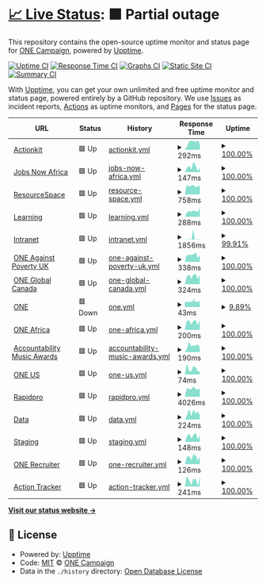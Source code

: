 # [📈 Live Status](https://status.one.org): <!--live status--> **🟧 Partial outage**

This repository contains the open-source uptime monitor and status page for [ONE Campaign](https://www.one.org), powered by [Upptime](https://github.com/upptime/upptime).

[![Uptime CI](https://github.com/ONEcampaign/project_upptime/workflows/Uptime%20CI/badge.svg)](https://github.com/ONEcampaign/project_upptime/actions?query=workflow%3A%22Uptime+CI%22)
[![Response Time CI](https://github.com/ONEcampaign/project_upptime/workflows/Response%20Time%20CI/badge.svg)](https://github.com/ONEcampaign/project_upptime/actions?query=workflow%3A%22Response+Time+CI%22)
[![Graphs CI](https://github.com/ONEcampaign/project_upptime/workflows/Graphs%20CI/badge.svg)](https://github.com/ONEcampaign/project_upptime/actions?query=workflow%3A%22Graphs+CI%22)
[![Static Site CI](https://github.com/ONEcampaign/project_upptime/workflows/Static%20Site%20CI/badge.svg)](https://github.com/ONEcampaign/project_upptime/actions?query=workflow%3A%22Static+Site+CI%22)
[![Summary CI](https://github.com/ONEcampaign/project_upptime/workflows/Summary%20CI/badge.svg)](https://github.com/ONEcampaign/project_upptime/actions?query=workflow%3A%22Summary+CI%22)

With [Upptime](https://upptime.js.org), you can get your own unlimited and free uptime monitor and status page, powered entirely by a GitHub repository. We use [Issues](https://github.com/ONEcampaign/project_upptime/issues) as incident reports, [Actions](https://github.com/ONEcampaign/project_upptime/actions) as uptime monitors, and [Pages](https://status.one.org) for the status page.

<!--start: status pages-->
<!-- This summary is generated by Upptime (https://github.com/upptime/upptime) -->
<!-- Do not edit this manually, your changes will be overwritten -->
<!-- prettier-ignore -->
| URL | Status | History | Response Time | Uptime |
| --- | ------ | ------- | ------------- | ------ |
| <img alt="" src="https://icons.duckduckgo.com/ip3/act.one.org.ico" height="13"> [Actionkit](https://act.one.org) | 🟩 Up | [actionkit.yml](https://github.com/ONEcampaign/project_status/commits/HEAD/history/actionkit.yml) | <details><summary><img alt="Response time graph" src="./graphs/actionkit/response-time-week.png" height="20"> 292ms</summary><br><a href="https://status.one.org/history/actionkit"><img alt="Response time 406" src="https://img.shields.io/endpoint?url=https%3A%2F%2Fraw.githubusercontent.com%2FONEcampaign%2Fproject_status%2FHEAD%2Fapi%2Factionkit%2Fresponse-time.json"></a><br><a href="https://status.one.org/history/actionkit"><img alt="24-hour response time 232" src="https://img.shields.io/endpoint?url=https%3A%2F%2Fraw.githubusercontent.com%2FONEcampaign%2Fproject_status%2FHEAD%2Fapi%2Factionkit%2Fresponse-time-day.json"></a><br><a href="https://status.one.org/history/actionkit"><img alt="7-day response time 292" src="https://img.shields.io/endpoint?url=https%3A%2F%2Fraw.githubusercontent.com%2FONEcampaign%2Fproject_status%2FHEAD%2Fapi%2Factionkit%2Fresponse-time-week.json"></a><br><a href="https://status.one.org/history/actionkit"><img alt="30-day response time 403" src="https://img.shields.io/endpoint?url=https%3A%2F%2Fraw.githubusercontent.com%2FONEcampaign%2Fproject_status%2FHEAD%2Fapi%2Factionkit%2Fresponse-time-month.json"></a><br><a href="https://status.one.org/history/actionkit"><img alt="1-year response time 406" src="https://img.shields.io/endpoint?url=https%3A%2F%2Fraw.githubusercontent.com%2FONEcampaign%2Fproject_status%2FHEAD%2Fapi%2Factionkit%2Fresponse-time-year.json"></a></details> | <details><summary><a href="https://status.one.org/history/actionkit">100.00%</a></summary><a href="https://status.one.org/history/actionkit"><img alt="All-time uptime 100.00%" src="https://img.shields.io/endpoint?url=https%3A%2F%2Fraw.githubusercontent.com%2FONEcampaign%2Fproject_status%2FHEAD%2Fapi%2Factionkit%2Fuptime.json"></a><br><a href="https://status.one.org/history/actionkit"><img alt="24-hour uptime 100.00%" src="https://img.shields.io/endpoint?url=https%3A%2F%2Fraw.githubusercontent.com%2FONEcampaign%2Fproject_status%2FHEAD%2Fapi%2Factionkit%2Fuptime-day.json"></a><br><a href="https://status.one.org/history/actionkit"><img alt="7-day uptime 100.00%" src="https://img.shields.io/endpoint?url=https%3A%2F%2Fraw.githubusercontent.com%2FONEcampaign%2Fproject_status%2FHEAD%2Fapi%2Factionkit%2Fuptime-week.json"></a><br><a href="https://status.one.org/history/actionkit"><img alt="30-day uptime 100.00%" src="https://img.shields.io/endpoint?url=https%3A%2F%2Fraw.githubusercontent.com%2FONEcampaign%2Fproject_status%2FHEAD%2Fapi%2Factionkit%2Fuptime-month.json"></a><br><a href="https://status.one.org/history/actionkit"><img alt="1-year uptime 100.00%" src="https://img.shields.io/endpoint?url=https%3A%2F%2Fraw.githubusercontent.com%2FONEcampaign%2Fproject_status%2FHEAD%2Fapi%2Factionkit%2Fuptime-year.json"></a></details>
| <img alt="" src="https://icons.duckduckgo.com/ip3/www.jobsnowafrica.org.ico" height="13"> [Jobs Now Africa](https://www.jobsnowafrica.org/) | 🟩 Up | [jobs-now-africa.yml](https://github.com/ONEcampaign/project_status/commits/HEAD/history/jobs-now-africa.yml) | <details><summary><img alt="Response time graph" src="./graphs/jobs-now-africa/response-time-week.png" height="20"> 147ms</summary><br><a href="https://status.one.org/history/jobs-now-africa"><img alt="Response time 225" src="https://img.shields.io/endpoint?url=https%3A%2F%2Fraw.githubusercontent.com%2FONEcampaign%2Fproject_status%2FHEAD%2Fapi%2Fjobs-now-africa%2Fresponse-time.json"></a><br><a href="https://status.one.org/history/jobs-now-africa"><img alt="24-hour response time 124" src="https://img.shields.io/endpoint?url=https%3A%2F%2Fraw.githubusercontent.com%2FONEcampaign%2Fproject_status%2FHEAD%2Fapi%2Fjobs-now-africa%2Fresponse-time-day.json"></a><br><a href="https://status.one.org/history/jobs-now-africa"><img alt="7-day response time 147" src="https://img.shields.io/endpoint?url=https%3A%2F%2Fraw.githubusercontent.com%2FONEcampaign%2Fproject_status%2FHEAD%2Fapi%2Fjobs-now-africa%2Fresponse-time-week.json"></a><br><a href="https://status.one.org/history/jobs-now-africa"><img alt="30-day response time 214" src="https://img.shields.io/endpoint?url=https%3A%2F%2Fraw.githubusercontent.com%2FONEcampaign%2Fproject_status%2FHEAD%2Fapi%2Fjobs-now-africa%2Fresponse-time-month.json"></a><br><a href="https://status.one.org/history/jobs-now-africa"><img alt="1-year response time 225" src="https://img.shields.io/endpoint?url=https%3A%2F%2Fraw.githubusercontent.com%2FONEcampaign%2Fproject_status%2FHEAD%2Fapi%2Fjobs-now-africa%2Fresponse-time-year.json"></a></details> | <details><summary><a href="https://status.one.org/history/jobs-now-africa">100.00%</a></summary><a href="https://status.one.org/history/jobs-now-africa"><img alt="All-time uptime 100.00%" src="https://img.shields.io/endpoint?url=https%3A%2F%2Fraw.githubusercontent.com%2FONEcampaign%2Fproject_status%2FHEAD%2Fapi%2Fjobs-now-africa%2Fuptime.json"></a><br><a href="https://status.one.org/history/jobs-now-africa"><img alt="24-hour uptime 100.00%" src="https://img.shields.io/endpoint?url=https%3A%2F%2Fraw.githubusercontent.com%2FONEcampaign%2Fproject_status%2FHEAD%2Fapi%2Fjobs-now-africa%2Fuptime-day.json"></a><br><a href="https://status.one.org/history/jobs-now-africa"><img alt="7-day uptime 100.00%" src="https://img.shields.io/endpoint?url=https%3A%2F%2Fraw.githubusercontent.com%2FONEcampaign%2Fproject_status%2FHEAD%2Fapi%2Fjobs-now-africa%2Fuptime-week.json"></a><br><a href="https://status.one.org/history/jobs-now-africa"><img alt="30-day uptime 100.00%" src="https://img.shields.io/endpoint?url=https%3A%2F%2Fraw.githubusercontent.com%2FONEcampaign%2Fproject_status%2FHEAD%2Fapi%2Fjobs-now-africa%2Fuptime-month.json"></a><br><a href="https://status.one.org/history/jobs-now-africa"><img alt="1-year uptime 100.00%" src="https://img.shields.io/endpoint?url=https%3A%2F%2Fraw.githubusercontent.com%2FONEcampaign%2Fproject_status%2FHEAD%2Fapi%2Fjobs-now-africa%2Fuptime-year.json"></a></details>
| <img alt="" src="https://icons.duckduckgo.com/ip3/photos.one.org.ico" height="13"> [ResourceSpace](https://photos.one.org) | 🟩 Up | [resource-space.yml](https://github.com/ONEcampaign/project_status/commits/HEAD/history/resource-space.yml) | <details><summary><img alt="Response time graph" src="./graphs/resource-space/response-time-week.png" height="20"> 758ms</summary><br><a href="https://status.one.org/history/resource-space"><img alt="Response time 834" src="https://img.shields.io/endpoint?url=https%3A%2F%2Fraw.githubusercontent.com%2FONEcampaign%2Fproject_status%2FHEAD%2Fapi%2Fresource-space%2Fresponse-time.json"></a><br><a href="https://status.one.org/history/resource-space"><img alt="24-hour response time 796" src="https://img.shields.io/endpoint?url=https%3A%2F%2Fraw.githubusercontent.com%2FONEcampaign%2Fproject_status%2FHEAD%2Fapi%2Fresource-space%2Fresponse-time-day.json"></a><br><a href="https://status.one.org/history/resource-space"><img alt="7-day response time 758" src="https://img.shields.io/endpoint?url=https%3A%2F%2Fraw.githubusercontent.com%2FONEcampaign%2Fproject_status%2FHEAD%2Fapi%2Fresource-space%2Fresponse-time-week.json"></a><br><a href="https://status.one.org/history/resource-space"><img alt="30-day response time 801" src="https://img.shields.io/endpoint?url=https%3A%2F%2Fraw.githubusercontent.com%2FONEcampaign%2Fproject_status%2FHEAD%2Fapi%2Fresource-space%2Fresponse-time-month.json"></a><br><a href="https://status.one.org/history/resource-space"><img alt="1-year response time 834" src="https://img.shields.io/endpoint?url=https%3A%2F%2Fraw.githubusercontent.com%2FONEcampaign%2Fproject_status%2FHEAD%2Fapi%2Fresource-space%2Fresponse-time-year.json"></a></details> | <details><summary><a href="https://status.one.org/history/resource-space">100.00%</a></summary><a href="https://status.one.org/history/resource-space"><img alt="All-time uptime 99.93%" src="https://img.shields.io/endpoint?url=https%3A%2F%2Fraw.githubusercontent.com%2FONEcampaign%2Fproject_status%2FHEAD%2Fapi%2Fresource-space%2Fuptime.json"></a><br><a href="https://status.one.org/history/resource-space"><img alt="24-hour uptime 100.00%" src="https://img.shields.io/endpoint?url=https%3A%2F%2Fraw.githubusercontent.com%2FONEcampaign%2Fproject_status%2FHEAD%2Fapi%2Fresource-space%2Fuptime-day.json"></a><br><a href="https://status.one.org/history/resource-space"><img alt="7-day uptime 100.00%" src="https://img.shields.io/endpoint?url=https%3A%2F%2Fraw.githubusercontent.com%2FONEcampaign%2Fproject_status%2FHEAD%2Fapi%2Fresource-space%2Fuptime-week.json"></a><br><a href="https://status.one.org/history/resource-space"><img alt="30-day uptime 99.72%" src="https://img.shields.io/endpoint?url=https%3A%2F%2Fraw.githubusercontent.com%2FONEcampaign%2Fproject_status%2FHEAD%2Fapi%2Fresource-space%2Fuptime-month.json"></a><br><a href="https://status.one.org/history/resource-space"><img alt="1-year uptime 99.93%" src="https://img.shields.io/endpoint?url=https%3A%2F%2Fraw.githubusercontent.com%2FONEcampaign%2Fproject_status%2FHEAD%2Fapi%2Fresource-space%2Fuptime-year.json"></a></details>
| <img alt="" src="https://icons.duckduckgo.com/ip3/learning.one.org.ico" height="13"> [Learning](https://learning.one.org) | 🟩 Up | [learning.yml](https://github.com/ONEcampaign/project_status/commits/HEAD/history/learning.yml) | <details><summary><img alt="Response time graph" src="./graphs/learning/response-time-week.png" height="20"> 288ms</summary><br><a href="https://status.one.org/history/learning"><img alt="Response time 881" src="https://img.shields.io/endpoint?url=https%3A%2F%2Fraw.githubusercontent.com%2FONEcampaign%2Fproject_status%2FHEAD%2Fapi%2Flearning%2Fresponse-time.json"></a><br><a href="https://status.one.org/history/learning"><img alt="24-hour response time 465" src="https://img.shields.io/endpoint?url=https%3A%2F%2Fraw.githubusercontent.com%2FONEcampaign%2Fproject_status%2FHEAD%2Fapi%2Flearning%2Fresponse-time-day.json"></a><br><a href="https://status.one.org/history/learning"><img alt="7-day response time 288" src="https://img.shields.io/endpoint?url=https%3A%2F%2Fraw.githubusercontent.com%2FONEcampaign%2Fproject_status%2FHEAD%2Fapi%2Flearning%2Fresponse-time-week.json"></a><br><a href="https://status.one.org/history/learning"><img alt="30-day response time 390" src="https://img.shields.io/endpoint?url=https%3A%2F%2Fraw.githubusercontent.com%2FONEcampaign%2Fproject_status%2FHEAD%2Fapi%2Flearning%2Fresponse-time-month.json"></a><br><a href="https://status.one.org/history/learning"><img alt="1-year response time 881" src="https://img.shields.io/endpoint?url=https%3A%2F%2Fraw.githubusercontent.com%2FONEcampaign%2Fproject_status%2FHEAD%2Fapi%2Flearning%2Fresponse-time-year.json"></a></details> | <details><summary><a href="https://status.one.org/history/learning">100.00%</a></summary><a href="https://status.one.org/history/learning"><img alt="All-time uptime 99.95%" src="https://img.shields.io/endpoint?url=https%3A%2F%2Fraw.githubusercontent.com%2FONEcampaign%2Fproject_status%2FHEAD%2Fapi%2Flearning%2Fuptime.json"></a><br><a href="https://status.one.org/history/learning"><img alt="24-hour uptime 100.00%" src="https://img.shields.io/endpoint?url=https%3A%2F%2Fraw.githubusercontent.com%2FONEcampaign%2Fproject_status%2FHEAD%2Fapi%2Flearning%2Fuptime-day.json"></a><br><a href="https://status.one.org/history/learning"><img alt="7-day uptime 100.00%" src="https://img.shields.io/endpoint?url=https%3A%2F%2Fraw.githubusercontent.com%2FONEcampaign%2Fproject_status%2FHEAD%2Fapi%2Flearning%2Fuptime-week.json"></a><br><a href="https://status.one.org/history/learning"><img alt="30-day uptime 99.89%" src="https://img.shields.io/endpoint?url=https%3A%2F%2Fraw.githubusercontent.com%2FONEcampaign%2Fproject_status%2FHEAD%2Fapi%2Flearning%2Fuptime-month.json"></a><br><a href="https://status.one.org/history/learning"><img alt="1-year uptime 99.95%" src="https://img.shields.io/endpoint?url=https%3A%2F%2Fraw.githubusercontent.com%2FONEcampaign%2Fproject_status%2FHEAD%2Fapi%2Flearning%2Fuptime-year.json"></a></details>
| <img alt="" src="https://icons.duckduckgo.com/ip3/intranet.one.org.ico" height="13"> [Intranet](https://intranet.one.org) | 🟩 Up | [intranet.yml](https://github.com/ONEcampaign/project_status/commits/HEAD/history/intranet.yml) | <details><summary><img alt="Response time graph" src="./graphs/intranet/response-time-week.png" height="20"> 1856ms</summary><br><a href="https://status.one.org/history/intranet"><img alt="Response time 568" src="https://img.shields.io/endpoint?url=https%3A%2F%2Fraw.githubusercontent.com%2FONEcampaign%2Fproject_status%2FHEAD%2Fapi%2Fintranet%2Fresponse-time.json"></a><br><a href="https://status.one.org/history/intranet"><img alt="24-hour response time 364" src="https://img.shields.io/endpoint?url=https%3A%2F%2Fraw.githubusercontent.com%2FONEcampaign%2Fproject_status%2FHEAD%2Fapi%2Fintranet%2Fresponse-time-day.json"></a><br><a href="https://status.one.org/history/intranet"><img alt="7-day response time 1856" src="https://img.shields.io/endpoint?url=https%3A%2F%2Fraw.githubusercontent.com%2FONEcampaign%2Fproject_status%2FHEAD%2Fapi%2Fintranet%2Fresponse-time-week.json"></a><br><a href="https://status.one.org/history/intranet"><img alt="30-day response time 696" src="https://img.shields.io/endpoint?url=https%3A%2F%2Fraw.githubusercontent.com%2FONEcampaign%2Fproject_status%2FHEAD%2Fapi%2Fintranet%2Fresponse-time-month.json"></a><br><a href="https://status.one.org/history/intranet"><img alt="1-year response time 568" src="https://img.shields.io/endpoint?url=https%3A%2F%2Fraw.githubusercontent.com%2FONEcampaign%2Fproject_status%2FHEAD%2Fapi%2Fintranet%2Fresponse-time-year.json"></a></details> | <details><summary><a href="https://status.one.org/history/intranet">99.91%</a></summary><a href="https://status.one.org/history/intranet"><img alt="All-time uptime 99.98%" src="https://img.shields.io/endpoint?url=https%3A%2F%2Fraw.githubusercontent.com%2FONEcampaign%2Fproject_status%2FHEAD%2Fapi%2Fintranet%2Fuptime.json"></a><br><a href="https://status.one.org/history/intranet"><img alt="24-hour uptime 100.00%" src="https://img.shields.io/endpoint?url=https%3A%2F%2Fraw.githubusercontent.com%2FONEcampaign%2Fproject_status%2FHEAD%2Fapi%2Fintranet%2Fuptime-day.json"></a><br><a href="https://status.one.org/history/intranet"><img alt="7-day uptime 99.91%" src="https://img.shields.io/endpoint?url=https%3A%2F%2Fraw.githubusercontent.com%2FONEcampaign%2Fproject_status%2FHEAD%2Fapi%2Fintranet%2Fuptime-week.json"></a><br><a href="https://status.one.org/history/intranet"><img alt="30-day uptime 99.98%" src="https://img.shields.io/endpoint?url=https%3A%2F%2Fraw.githubusercontent.com%2FONEcampaign%2Fproject_status%2FHEAD%2Fapi%2Fintranet%2Fuptime-month.json"></a><br><a href="https://status.one.org/history/intranet"><img alt="1-year uptime 99.98%" src="https://img.shields.io/endpoint?url=https%3A%2F%2Fraw.githubusercontent.com%2FONEcampaign%2Fproject_status%2FHEAD%2Fapi%2Fintranet%2Fuptime-year.json"></a></details>
| <img alt="" src="https://icons.duckduckgo.com/ip3/www.oneagainstpoverty.org.uk.ico" height="13"> [ONE Against Poverty UK](https://www.oneagainstpoverty.org.uk) | 🟩 Up | [one-against-poverty-uk.yml](https://github.com/ONEcampaign/project_status/commits/HEAD/history/one-against-poverty-uk.yml) | <details><summary><img alt="Response time graph" src="./graphs/one-against-poverty-uk/response-time-week.png" height="20"> 338ms</summary><br><a href="https://status.one.org/history/one-against-poverty-uk"><img alt="Response time 190" src="https://img.shields.io/endpoint?url=https%3A%2F%2Fraw.githubusercontent.com%2FONEcampaign%2Fproject_status%2FHEAD%2Fapi%2Fone-against-poverty-uk%2Fresponse-time.json"></a><br><a href="https://status.one.org/history/one-against-poverty-uk"><img alt="24-hour response time 311" src="https://img.shields.io/endpoint?url=https%3A%2F%2Fraw.githubusercontent.com%2FONEcampaign%2Fproject_status%2FHEAD%2Fapi%2Fone-against-poverty-uk%2Fresponse-time-day.json"></a><br><a href="https://status.one.org/history/one-against-poverty-uk"><img alt="7-day response time 338" src="https://img.shields.io/endpoint?url=https%3A%2F%2Fraw.githubusercontent.com%2FONEcampaign%2Fproject_status%2FHEAD%2Fapi%2Fone-against-poverty-uk%2Fresponse-time-week.json"></a><br><a href="https://status.one.org/history/one-against-poverty-uk"><img alt="30-day response time 327" src="https://img.shields.io/endpoint?url=https%3A%2F%2Fraw.githubusercontent.com%2FONEcampaign%2Fproject_status%2FHEAD%2Fapi%2Fone-against-poverty-uk%2Fresponse-time-month.json"></a><br><a href="https://status.one.org/history/one-against-poverty-uk"><img alt="1-year response time 190" src="https://img.shields.io/endpoint?url=https%3A%2F%2Fraw.githubusercontent.com%2FONEcampaign%2Fproject_status%2FHEAD%2Fapi%2Fone-against-poverty-uk%2Fresponse-time-year.json"></a></details> | <details><summary><a href="https://status.one.org/history/one-against-poverty-uk">100.00%</a></summary><a href="https://status.one.org/history/one-against-poverty-uk"><img alt="All-time uptime 100.00%" src="https://img.shields.io/endpoint?url=https%3A%2F%2Fraw.githubusercontent.com%2FONEcampaign%2Fproject_status%2FHEAD%2Fapi%2Fone-against-poverty-uk%2Fuptime.json"></a><br><a href="https://status.one.org/history/one-against-poverty-uk"><img alt="24-hour uptime 100.00%" src="https://img.shields.io/endpoint?url=https%3A%2F%2Fraw.githubusercontent.com%2FONEcampaign%2Fproject_status%2FHEAD%2Fapi%2Fone-against-poverty-uk%2Fuptime-day.json"></a><br><a href="https://status.one.org/history/one-against-poverty-uk"><img alt="7-day uptime 100.00%" src="https://img.shields.io/endpoint?url=https%3A%2F%2Fraw.githubusercontent.com%2FONEcampaign%2Fproject_status%2FHEAD%2Fapi%2Fone-against-poverty-uk%2Fuptime-week.json"></a><br><a href="https://status.one.org/history/one-against-poverty-uk"><img alt="30-day uptime 100.00%" src="https://img.shields.io/endpoint?url=https%3A%2F%2Fraw.githubusercontent.com%2FONEcampaign%2Fproject_status%2FHEAD%2Fapi%2Fone-against-poverty-uk%2Fuptime-month.json"></a><br><a href="https://status.one.org/history/one-against-poverty-uk"><img alt="1-year uptime 100.00%" src="https://img.shields.io/endpoint?url=https%3A%2F%2Fraw.githubusercontent.com%2FONEcampaign%2Fproject_status%2FHEAD%2Fapi%2Fone-against-poverty-uk%2Fuptime-year.json"></a></details>
| <img alt="" src="https://icons.duckduckgo.com/ip3/www.oneglobalcanada.com.ico" height="13"> [ONE Global Canada](https://www.oneglobalcanada.com) | 🟩 Up | [one-global-canada.yml](https://github.com/ONEcampaign/project_status/commits/HEAD/history/one-global-canada.yml) | <details><summary><img alt="Response time graph" src="./graphs/one-global-canada/response-time-week.png" height="20"> 324ms</summary><br><a href="https://status.one.org/history/one-global-canada"><img alt="Response time 235" src="https://img.shields.io/endpoint?url=https%3A%2F%2Fraw.githubusercontent.com%2FONEcampaign%2Fproject_status%2FHEAD%2Fapi%2Fone-global-canada%2Fresponse-time.json"></a><br><a href="https://status.one.org/history/one-global-canada"><img alt="24-hour response time 356" src="https://img.shields.io/endpoint?url=https%3A%2F%2Fraw.githubusercontent.com%2FONEcampaign%2Fproject_status%2FHEAD%2Fapi%2Fone-global-canada%2Fresponse-time-day.json"></a><br><a href="https://status.one.org/history/one-global-canada"><img alt="7-day response time 324" src="https://img.shields.io/endpoint?url=https%3A%2F%2Fraw.githubusercontent.com%2FONEcampaign%2Fproject_status%2FHEAD%2Fapi%2Fone-global-canada%2Fresponse-time-week.json"></a><br><a href="https://status.one.org/history/one-global-canada"><img alt="30-day response time 288" src="https://img.shields.io/endpoint?url=https%3A%2F%2Fraw.githubusercontent.com%2FONEcampaign%2Fproject_status%2FHEAD%2Fapi%2Fone-global-canada%2Fresponse-time-month.json"></a><br><a href="https://status.one.org/history/one-global-canada"><img alt="1-year response time 235" src="https://img.shields.io/endpoint?url=https%3A%2F%2Fraw.githubusercontent.com%2FONEcampaign%2Fproject_status%2FHEAD%2Fapi%2Fone-global-canada%2Fresponse-time-year.json"></a></details> | <details><summary><a href="https://status.one.org/history/one-global-canada">100.00%</a></summary><a href="https://status.one.org/history/one-global-canada"><img alt="All-time uptime 100.00%" src="https://img.shields.io/endpoint?url=https%3A%2F%2Fraw.githubusercontent.com%2FONEcampaign%2Fproject_status%2FHEAD%2Fapi%2Fone-global-canada%2Fuptime.json"></a><br><a href="https://status.one.org/history/one-global-canada"><img alt="24-hour uptime 100.00%" src="https://img.shields.io/endpoint?url=https%3A%2F%2Fraw.githubusercontent.com%2FONEcampaign%2Fproject_status%2FHEAD%2Fapi%2Fone-global-canada%2Fuptime-day.json"></a><br><a href="https://status.one.org/history/one-global-canada"><img alt="7-day uptime 100.00%" src="https://img.shields.io/endpoint?url=https%3A%2F%2Fraw.githubusercontent.com%2FONEcampaign%2Fproject_status%2FHEAD%2Fapi%2Fone-global-canada%2Fuptime-week.json"></a><br><a href="https://status.one.org/history/one-global-canada"><img alt="30-day uptime 100.00%" src="https://img.shields.io/endpoint?url=https%3A%2F%2Fraw.githubusercontent.com%2FONEcampaign%2Fproject_status%2FHEAD%2Fapi%2Fone-global-canada%2Fuptime-month.json"></a><br><a href="https://status.one.org/history/one-global-canada"><img alt="1-year uptime 100.00%" src="https://img.shields.io/endpoint?url=https%3A%2F%2Fraw.githubusercontent.com%2FONEcampaign%2Fproject_status%2FHEAD%2Fapi%2Fone-global-canada%2Fuptime-year.json"></a></details>
| <img alt="" src="https://icons.duckduckgo.com/ip3/www.one.org.ico" height="13"> [ONE](https://www.one.org/) | 🟥 Down | [one.yml](https://github.com/ONEcampaign/project_status/commits/HEAD/history/one.yml) | <details><summary><img alt="Response time graph" src="./graphs/one/response-time-week.png" height="20"> 43ms</summary><br><a href="https://status.one.org/history/one"><img alt="Response time 87" src="https://img.shields.io/endpoint?url=https%3A%2F%2Fraw.githubusercontent.com%2FONEcampaign%2Fproject_status%2FHEAD%2Fapi%2Fone%2Fresponse-time.json"></a><br><a href="https://status.one.org/history/one"><img alt="24-hour response time 43" src="https://img.shields.io/endpoint?url=https%3A%2F%2Fraw.githubusercontent.com%2FONEcampaign%2Fproject_status%2FHEAD%2Fapi%2Fone%2Fresponse-time-day.json"></a><br><a href="https://status.one.org/history/one"><img alt="7-day response time 43" src="https://img.shields.io/endpoint?url=https%3A%2F%2Fraw.githubusercontent.com%2FONEcampaign%2Fproject_status%2FHEAD%2Fapi%2Fone%2Fresponse-time-week.json"></a><br><a href="https://status.one.org/history/one"><img alt="30-day response time 46" src="https://img.shields.io/endpoint?url=https%3A%2F%2Fraw.githubusercontent.com%2FONEcampaign%2Fproject_status%2FHEAD%2Fapi%2Fone%2Fresponse-time-month.json"></a><br><a href="https://status.one.org/history/one"><img alt="1-year response time 87" src="https://img.shields.io/endpoint?url=https%3A%2F%2Fraw.githubusercontent.com%2FONEcampaign%2Fproject_status%2FHEAD%2Fapi%2Fone%2Fresponse-time-year.json"></a></details> | <details><summary><a href="https://status.one.org/history/one">9.89%</a></summary><a href="https://status.one.org/history/one"><img alt="All-time uptime 94.46%" src="https://img.shields.io/endpoint?url=https%3A%2F%2Fraw.githubusercontent.com%2FONEcampaign%2Fproject_status%2FHEAD%2Fapi%2Fone%2Fuptime.json"></a><br><a href="https://status.one.org/history/one"><img alt="24-hour uptime 15.40%" src="https://img.shields.io/endpoint?url=https%3A%2F%2Fraw.githubusercontent.com%2FONEcampaign%2Fproject_status%2FHEAD%2Fapi%2Fone%2Fuptime-day.json"></a><br><a href="https://status.one.org/history/one"><img alt="7-day uptime 9.89%" src="https://img.shields.io/endpoint?url=https%3A%2F%2Fraw.githubusercontent.com%2FONEcampaign%2Fproject_status%2FHEAD%2Fapi%2Fone%2Fuptime-week.json"></a><br><a href="https://status.one.org/history/one"><img alt="30-day uptime 77.55%" src="https://img.shields.io/endpoint?url=https%3A%2F%2Fraw.githubusercontent.com%2FONEcampaign%2Fproject_status%2FHEAD%2Fapi%2Fone%2Fuptime-month.json"></a><br><a href="https://status.one.org/history/one"><img alt="1-year uptime 94.46%" src="https://img.shields.io/endpoint?url=https%3A%2F%2Fraw.githubusercontent.com%2FONEcampaign%2Fproject_status%2FHEAD%2Fapi%2Fone%2Fuptime-year.json"></a></details>
| <img alt="" src="https://icons.duckduckgo.com/ip3/www.one.org.ico" height="13"> [ONE Africa](https://www.one.org/africa) | 🟩 Up | [one-africa.yml](https://github.com/ONEcampaign/project_status/commits/HEAD/history/one-africa.yml) | <details><summary><img alt="Response time graph" src="./graphs/one-africa/response-time-week.png" height="20"> 200ms</summary><br><a href="https://status.one.org/history/one-africa"><img alt="Response time 182" src="https://img.shields.io/endpoint?url=https%3A%2F%2Fraw.githubusercontent.com%2FONEcampaign%2Fproject_status%2FHEAD%2Fapi%2Fone-africa%2Fresponse-time.json"></a><br><a href="https://status.one.org/history/one-africa"><img alt="24-hour response time 241" src="https://img.shields.io/endpoint?url=https%3A%2F%2Fraw.githubusercontent.com%2FONEcampaign%2Fproject_status%2FHEAD%2Fapi%2Fone-africa%2Fresponse-time-day.json"></a><br><a href="https://status.one.org/history/one-africa"><img alt="7-day response time 200" src="https://img.shields.io/endpoint?url=https%3A%2F%2Fraw.githubusercontent.com%2FONEcampaign%2Fproject_status%2FHEAD%2Fapi%2Fone-africa%2Fresponse-time-week.json"></a><br><a href="https://status.one.org/history/one-africa"><img alt="30-day response time 163" src="https://img.shields.io/endpoint?url=https%3A%2F%2Fraw.githubusercontent.com%2FONEcampaign%2Fproject_status%2FHEAD%2Fapi%2Fone-africa%2Fresponse-time-month.json"></a><br><a href="https://status.one.org/history/one-africa"><img alt="1-year response time 182" src="https://img.shields.io/endpoint?url=https%3A%2F%2Fraw.githubusercontent.com%2FONEcampaign%2Fproject_status%2FHEAD%2Fapi%2Fone-africa%2Fresponse-time-year.json"></a></details> | <details><summary><a href="https://status.one.org/history/one-africa">100.00%</a></summary><a href="https://status.one.org/history/one-africa"><img alt="All-time uptime 100.00%" src="https://img.shields.io/endpoint?url=https%3A%2F%2Fraw.githubusercontent.com%2FONEcampaign%2Fproject_status%2FHEAD%2Fapi%2Fone-africa%2Fuptime.json"></a><br><a href="https://status.one.org/history/one-africa"><img alt="24-hour uptime 100.00%" src="https://img.shields.io/endpoint?url=https%3A%2F%2Fraw.githubusercontent.com%2FONEcampaign%2Fproject_status%2FHEAD%2Fapi%2Fone-africa%2Fuptime-day.json"></a><br><a href="https://status.one.org/history/one-africa"><img alt="7-day uptime 100.00%" src="https://img.shields.io/endpoint?url=https%3A%2F%2Fraw.githubusercontent.com%2FONEcampaign%2Fproject_status%2FHEAD%2Fapi%2Fone-africa%2Fuptime-week.json"></a><br><a href="https://status.one.org/history/one-africa"><img alt="30-day uptime 100.00%" src="https://img.shields.io/endpoint?url=https%3A%2F%2Fraw.githubusercontent.com%2FONEcampaign%2Fproject_status%2FHEAD%2Fapi%2Fone-africa%2Fuptime-month.json"></a><br><a href="https://status.one.org/history/one-africa"><img alt="1-year uptime 100.00%" src="https://img.shields.io/endpoint?url=https%3A%2F%2Fraw.githubusercontent.com%2FONEcampaign%2Fproject_status%2FHEAD%2Fapi%2Fone-africa%2Fuptime-year.json"></a></details>
| <img alt="" src="https://icons.duckduckgo.com/ip3/www.accountabilitymusicawards.org.ico" height="13"> [Accountability Music Awards](https://www.accountabilitymusicawards.org) | 🟩 Up | [accountability-music-awards.yml](https://github.com/ONEcampaign/project_status/commits/HEAD/history/accountability-music-awards.yml) | <details><summary><img alt="Response time graph" src="./graphs/accountability-music-awards/response-time-week.png" height="20"> 190ms</summary><br><a href="https://status.one.org/history/accountability-music-awards"><img alt="Response time 232" src="https://img.shields.io/endpoint?url=https%3A%2F%2Fraw.githubusercontent.com%2FONEcampaign%2Fproject_status%2FHEAD%2Fapi%2Faccountability-music-awards%2Fresponse-time.json"></a><br><a href="https://status.one.org/history/accountability-music-awards"><img alt="24-hour response time 129" src="https://img.shields.io/endpoint?url=https%3A%2F%2Fraw.githubusercontent.com%2FONEcampaign%2Fproject_status%2FHEAD%2Fapi%2Faccountability-music-awards%2Fresponse-time-day.json"></a><br><a href="https://status.one.org/history/accountability-music-awards"><img alt="7-day response time 190" src="https://img.shields.io/endpoint?url=https%3A%2F%2Fraw.githubusercontent.com%2FONEcampaign%2Fproject_status%2FHEAD%2Fapi%2Faccountability-music-awards%2Fresponse-time-week.json"></a><br><a href="https://status.one.org/history/accountability-music-awards"><img alt="30-day response time 213" src="https://img.shields.io/endpoint?url=https%3A%2F%2Fraw.githubusercontent.com%2FONEcampaign%2Fproject_status%2FHEAD%2Fapi%2Faccountability-music-awards%2Fresponse-time-month.json"></a><br><a href="https://status.one.org/history/accountability-music-awards"><img alt="1-year response time 232" src="https://img.shields.io/endpoint?url=https%3A%2F%2Fraw.githubusercontent.com%2FONEcampaign%2Fproject_status%2FHEAD%2Fapi%2Faccountability-music-awards%2Fresponse-time-year.json"></a></details> | <details><summary><a href="https://status.one.org/history/accountability-music-awards">100.00%</a></summary><a href="https://status.one.org/history/accountability-music-awards"><img alt="All-time uptime 100.00%" src="https://img.shields.io/endpoint?url=https%3A%2F%2Fraw.githubusercontent.com%2FONEcampaign%2Fproject_status%2FHEAD%2Fapi%2Faccountability-music-awards%2Fuptime.json"></a><br><a href="https://status.one.org/history/accountability-music-awards"><img alt="24-hour uptime 100.00%" src="https://img.shields.io/endpoint?url=https%3A%2F%2Fraw.githubusercontent.com%2FONEcampaign%2Fproject_status%2FHEAD%2Fapi%2Faccountability-music-awards%2Fuptime-day.json"></a><br><a href="https://status.one.org/history/accountability-music-awards"><img alt="7-day uptime 100.00%" src="https://img.shields.io/endpoint?url=https%3A%2F%2Fraw.githubusercontent.com%2FONEcampaign%2Fproject_status%2FHEAD%2Fapi%2Faccountability-music-awards%2Fuptime-week.json"></a><br><a href="https://status.one.org/history/accountability-music-awards"><img alt="30-day uptime 100.00%" src="https://img.shields.io/endpoint?url=https%3A%2F%2Fraw.githubusercontent.com%2FONEcampaign%2Fproject_status%2FHEAD%2Fapi%2Faccountability-music-awards%2Fuptime-month.json"></a><br><a href="https://status.one.org/history/accountability-music-awards"><img alt="1-year uptime 100.00%" src="https://img.shields.io/endpoint?url=https%3A%2F%2Fraw.githubusercontent.com%2FONEcampaign%2Fproject_status%2FHEAD%2Fapi%2Faccountability-music-awards%2Fuptime-year.json"></a></details>
| <img alt="" src="https://icons.duckduckgo.com/ip3/www.one.org.ico" height="13"> [ONE US](https://www.one.org/us/) | 🟩 Up | [one-us.yml](https://github.com/ONEcampaign/project_status/commits/HEAD/history/one-us.yml) | <details><summary><img alt="Response time graph" src="./graphs/one-us/response-time-week.png" height="20"> 74ms</summary><br><a href="https://status.one.org/history/one-us"><img alt="Response time 114" src="https://img.shields.io/endpoint?url=https%3A%2F%2Fraw.githubusercontent.com%2FONEcampaign%2Fproject_status%2FHEAD%2Fapi%2Fone-us%2Fresponse-time.json"></a><br><a href="https://status.one.org/history/one-us"><img alt="24-hour response time 35" src="https://img.shields.io/endpoint?url=https%3A%2F%2Fraw.githubusercontent.com%2FONEcampaign%2Fproject_status%2FHEAD%2Fapi%2Fone-us%2Fresponse-time-day.json"></a><br><a href="https://status.one.org/history/one-us"><img alt="7-day response time 74" src="https://img.shields.io/endpoint?url=https%3A%2F%2Fraw.githubusercontent.com%2FONEcampaign%2Fproject_status%2FHEAD%2Fapi%2Fone-us%2Fresponse-time-week.json"></a><br><a href="https://status.one.org/history/one-us"><img alt="30-day response time 63" src="https://img.shields.io/endpoint?url=https%3A%2F%2Fraw.githubusercontent.com%2FONEcampaign%2Fproject_status%2FHEAD%2Fapi%2Fone-us%2Fresponse-time-month.json"></a><br><a href="https://status.one.org/history/one-us"><img alt="1-year response time 114" src="https://img.shields.io/endpoint?url=https%3A%2F%2Fraw.githubusercontent.com%2FONEcampaign%2Fproject_status%2FHEAD%2Fapi%2Fone-us%2Fresponse-time-year.json"></a></details> | <details><summary><a href="https://status.one.org/history/one-us">100.00%</a></summary><a href="https://status.one.org/history/one-us"><img alt="All-time uptime 100.00%" src="https://img.shields.io/endpoint?url=https%3A%2F%2Fraw.githubusercontent.com%2FONEcampaign%2Fproject_status%2FHEAD%2Fapi%2Fone-us%2Fuptime.json"></a><br><a href="https://status.one.org/history/one-us"><img alt="24-hour uptime 100.00%" src="https://img.shields.io/endpoint?url=https%3A%2F%2Fraw.githubusercontent.com%2FONEcampaign%2Fproject_status%2FHEAD%2Fapi%2Fone-us%2Fuptime-day.json"></a><br><a href="https://status.one.org/history/one-us"><img alt="7-day uptime 100.00%" src="https://img.shields.io/endpoint?url=https%3A%2F%2Fraw.githubusercontent.com%2FONEcampaign%2Fproject_status%2FHEAD%2Fapi%2Fone-us%2Fuptime-week.json"></a><br><a href="https://status.one.org/history/one-us"><img alt="30-day uptime 100.00%" src="https://img.shields.io/endpoint?url=https%3A%2F%2Fraw.githubusercontent.com%2FONEcampaign%2Fproject_status%2FHEAD%2Fapi%2Fone-us%2Fuptime-month.json"></a><br><a href="https://status.one.org/history/one-us"><img alt="1-year uptime 100.00%" src="https://img.shields.io/endpoint?url=https%3A%2F%2Fraw.githubusercontent.com%2FONEcampaign%2Fproject_status%2FHEAD%2Fapi%2Fone-us%2Fuptime-year.json"></a></details>
| <img alt="" src="https://icons.duckduckgo.com/ip3/one.wafl.chat.ico" height="13"> [Rapidpro](https://one.wafl.chat) | 🟩 Up | [rapidpro.yml](https://github.com/ONEcampaign/project_status/commits/HEAD/history/rapidpro.yml) | <details><summary><img alt="Response time graph" src="./graphs/rapidpro/response-time-week.png" height="20"> 4026ms</summary><br><a href="https://status.one.org/history/rapidpro"><img alt="Response time 4010" src="https://img.shields.io/endpoint?url=https%3A%2F%2Fraw.githubusercontent.com%2FONEcampaign%2Fproject_status%2FHEAD%2Fapi%2Frapidpro%2Fresponse-time.json"></a><br><a href="https://status.one.org/history/rapidpro"><img alt="24-hour response time 4069" src="https://img.shields.io/endpoint?url=https%3A%2F%2Fraw.githubusercontent.com%2FONEcampaign%2Fproject_status%2FHEAD%2Fapi%2Frapidpro%2Fresponse-time-day.json"></a><br><a href="https://status.one.org/history/rapidpro"><img alt="7-day response time 4026" src="https://img.shields.io/endpoint?url=https%3A%2F%2Fraw.githubusercontent.com%2FONEcampaign%2Fproject_status%2FHEAD%2Fapi%2Frapidpro%2Fresponse-time-week.json"></a><br><a href="https://status.one.org/history/rapidpro"><img alt="30-day response time 3987" src="https://img.shields.io/endpoint?url=https%3A%2F%2Fraw.githubusercontent.com%2FONEcampaign%2Fproject_status%2FHEAD%2Fapi%2Frapidpro%2Fresponse-time-month.json"></a><br><a href="https://status.one.org/history/rapidpro"><img alt="1-year response time 4010" src="https://img.shields.io/endpoint?url=https%3A%2F%2Fraw.githubusercontent.com%2FONEcampaign%2Fproject_status%2FHEAD%2Fapi%2Frapidpro%2Fresponse-time-year.json"></a></details> | <details><summary><a href="https://status.one.org/history/rapidpro">100.00%</a></summary><a href="https://status.one.org/history/rapidpro"><img alt="All-time uptime 100.00%" src="https://img.shields.io/endpoint?url=https%3A%2F%2Fraw.githubusercontent.com%2FONEcampaign%2Fproject_status%2FHEAD%2Fapi%2Frapidpro%2Fuptime.json"></a><br><a href="https://status.one.org/history/rapidpro"><img alt="24-hour uptime 100.00%" src="https://img.shields.io/endpoint?url=https%3A%2F%2Fraw.githubusercontent.com%2FONEcampaign%2Fproject_status%2FHEAD%2Fapi%2Frapidpro%2Fuptime-day.json"></a><br><a href="https://status.one.org/history/rapidpro"><img alt="7-day uptime 100.00%" src="https://img.shields.io/endpoint?url=https%3A%2F%2Fraw.githubusercontent.com%2FONEcampaign%2Fproject_status%2FHEAD%2Fapi%2Frapidpro%2Fuptime-week.json"></a><br><a href="https://status.one.org/history/rapidpro"><img alt="30-day uptime 100.00%" src="https://img.shields.io/endpoint?url=https%3A%2F%2Fraw.githubusercontent.com%2FONEcampaign%2Fproject_status%2FHEAD%2Fapi%2Frapidpro%2Fuptime-month.json"></a><br><a href="https://status.one.org/history/rapidpro"><img alt="1-year uptime 100.00%" src="https://img.shields.io/endpoint?url=https%3A%2F%2Fraw.githubusercontent.com%2FONEcampaign%2Fproject_status%2FHEAD%2Fapi%2Frapidpro%2Fuptime-year.json"></a></details>
| <img alt="" src="https://icons.duckduckgo.com/ip3/data.one.org.ico" height="13"> [Data](https://data.one.org) | 🟩 Up | [data.yml](https://github.com/ONEcampaign/project_status/commits/HEAD/history/data.yml) | <details><summary><img alt="Response time graph" src="./graphs/data/response-time-week.png" height="20"> 224ms</summary><br><a href="https://status.one.org/history/data"><img alt="Response time 203" src="https://img.shields.io/endpoint?url=https%3A%2F%2Fraw.githubusercontent.com%2FONEcampaign%2Fproject_status%2FHEAD%2Fapi%2Fdata%2Fresponse-time.json"></a><br><a href="https://status.one.org/history/data"><img alt="24-hour response time 144" src="https://img.shields.io/endpoint?url=https%3A%2F%2Fraw.githubusercontent.com%2FONEcampaign%2Fproject_status%2FHEAD%2Fapi%2Fdata%2Fresponse-time-day.json"></a><br><a href="https://status.one.org/history/data"><img alt="7-day response time 224" src="https://img.shields.io/endpoint?url=https%3A%2F%2Fraw.githubusercontent.com%2FONEcampaign%2Fproject_status%2FHEAD%2Fapi%2Fdata%2Fresponse-time-week.json"></a><br><a href="https://status.one.org/history/data"><img alt="30-day response time 188" src="https://img.shields.io/endpoint?url=https%3A%2F%2Fraw.githubusercontent.com%2FONEcampaign%2Fproject_status%2FHEAD%2Fapi%2Fdata%2Fresponse-time-month.json"></a><br><a href="https://status.one.org/history/data"><img alt="1-year response time 203" src="https://img.shields.io/endpoint?url=https%3A%2F%2Fraw.githubusercontent.com%2FONEcampaign%2Fproject_status%2FHEAD%2Fapi%2Fdata%2Fresponse-time-year.json"></a></details> | <details><summary><a href="https://status.one.org/history/data">100.00%</a></summary><a href="https://status.one.org/history/data"><img alt="All-time uptime 100.00%" src="https://img.shields.io/endpoint?url=https%3A%2F%2Fraw.githubusercontent.com%2FONEcampaign%2Fproject_status%2FHEAD%2Fapi%2Fdata%2Fuptime.json"></a><br><a href="https://status.one.org/history/data"><img alt="24-hour uptime 100.00%" src="https://img.shields.io/endpoint?url=https%3A%2F%2Fraw.githubusercontent.com%2FONEcampaign%2Fproject_status%2FHEAD%2Fapi%2Fdata%2Fuptime-day.json"></a><br><a href="https://status.one.org/history/data"><img alt="7-day uptime 100.00%" src="https://img.shields.io/endpoint?url=https%3A%2F%2Fraw.githubusercontent.com%2FONEcampaign%2Fproject_status%2FHEAD%2Fapi%2Fdata%2Fuptime-week.json"></a><br><a href="https://status.one.org/history/data"><img alt="30-day uptime 100.00%" src="https://img.shields.io/endpoint?url=https%3A%2F%2Fraw.githubusercontent.com%2FONEcampaign%2Fproject_status%2FHEAD%2Fapi%2Fdata%2Fuptime-month.json"></a><br><a href="https://status.one.org/history/data"><img alt="1-year uptime 100.00%" src="https://img.shields.io/endpoint?url=https%3A%2F%2Fraw.githubusercontent.com%2FONEcampaign%2Fproject_status%2FHEAD%2Fapi%2Fdata%2Fuptime-year.json"></a></details>
| <img alt="" src="https://icons.duckduckgo.com/ip3/staging.one.org.ico" height="13"> [Staging](https://staging.one.org/) | 🟩 Up | [staging.yml](https://github.com/ONEcampaign/project_status/commits/HEAD/history/staging.yml) | <details><summary><img alt="Response time graph" src="./graphs/staging/response-time-week.png" height="20"> 148ms</summary><br><a href="https://status.one.org/history/staging"><img alt="Response time 183" src="https://img.shields.io/endpoint?url=https%3A%2F%2Fraw.githubusercontent.com%2FONEcampaign%2Fproject_status%2FHEAD%2Fapi%2Fstaging%2Fresponse-time.json"></a><br><a href="https://status.one.org/history/staging"><img alt="24-hour response time 155" src="https://img.shields.io/endpoint?url=https%3A%2F%2Fraw.githubusercontent.com%2FONEcampaign%2Fproject_status%2FHEAD%2Fapi%2Fstaging%2Fresponse-time-day.json"></a><br><a href="https://status.one.org/history/staging"><img alt="7-day response time 148" src="https://img.shields.io/endpoint?url=https%3A%2F%2Fraw.githubusercontent.com%2FONEcampaign%2Fproject_status%2FHEAD%2Fapi%2Fstaging%2Fresponse-time-week.json"></a><br><a href="https://status.one.org/history/staging"><img alt="30-day response time 170" src="https://img.shields.io/endpoint?url=https%3A%2F%2Fraw.githubusercontent.com%2FONEcampaign%2Fproject_status%2FHEAD%2Fapi%2Fstaging%2Fresponse-time-month.json"></a><br><a href="https://status.one.org/history/staging"><img alt="1-year response time 183" src="https://img.shields.io/endpoint?url=https%3A%2F%2Fraw.githubusercontent.com%2FONEcampaign%2Fproject_status%2FHEAD%2Fapi%2Fstaging%2Fresponse-time-year.json"></a></details> | <details><summary><a href="https://status.one.org/history/staging">100.00%</a></summary><a href="https://status.one.org/history/staging"><img alt="All-time uptime 100.00%" src="https://img.shields.io/endpoint?url=https%3A%2F%2Fraw.githubusercontent.com%2FONEcampaign%2Fproject_status%2FHEAD%2Fapi%2Fstaging%2Fuptime.json"></a><br><a href="https://status.one.org/history/staging"><img alt="24-hour uptime 100.00%" src="https://img.shields.io/endpoint?url=https%3A%2F%2Fraw.githubusercontent.com%2FONEcampaign%2Fproject_status%2FHEAD%2Fapi%2Fstaging%2Fuptime-day.json"></a><br><a href="https://status.one.org/history/staging"><img alt="7-day uptime 100.00%" src="https://img.shields.io/endpoint?url=https%3A%2F%2Fraw.githubusercontent.com%2FONEcampaign%2Fproject_status%2FHEAD%2Fapi%2Fstaging%2Fuptime-week.json"></a><br><a href="https://status.one.org/history/staging"><img alt="30-day uptime 100.00%" src="https://img.shields.io/endpoint?url=https%3A%2F%2Fraw.githubusercontent.com%2FONEcampaign%2Fproject_status%2FHEAD%2Fapi%2Fstaging%2Fuptime-month.json"></a><br><a href="https://status.one.org/history/staging"><img alt="1-year uptime 100.00%" src="https://img.shields.io/endpoint?url=https%3A%2F%2Fraw.githubusercontent.com%2FONEcampaign%2Fproject_status%2FHEAD%2Fapi%2Fstaging%2Fuptime-year.json"></a></details>
| <img alt="" src="https://icons.duckduckgo.com/ip3/recruiter.one.org.ico" height="13"> [ONE Recruiter](https://recruiter.one.org/wp-login.php) | 🟩 Up | [one-recruiter.yml](https://github.com/ONEcampaign/project_status/commits/HEAD/history/one-recruiter.yml) | <details><summary><img alt="Response time graph" src="./graphs/one-recruiter/response-time-week.png" height="20"> 126ms</summary><br><a href="https://status.one.org/history/one-recruiter"><img alt="Response time 298" src="https://img.shields.io/endpoint?url=https%3A%2F%2Fraw.githubusercontent.com%2FONEcampaign%2Fproject_status%2FHEAD%2Fapi%2Fone-recruiter%2Fresponse-time.json"></a><br><a href="https://status.one.org/history/one-recruiter"><img alt="24-hour response time 134" src="https://img.shields.io/endpoint?url=https%3A%2F%2Fraw.githubusercontent.com%2FONEcampaign%2Fproject_status%2FHEAD%2Fapi%2Fone-recruiter%2Fresponse-time-day.json"></a><br><a href="https://status.one.org/history/one-recruiter"><img alt="7-day response time 126" src="https://img.shields.io/endpoint?url=https%3A%2F%2Fraw.githubusercontent.com%2FONEcampaign%2Fproject_status%2FHEAD%2Fapi%2Fone-recruiter%2Fresponse-time-week.json"></a><br><a href="https://status.one.org/history/one-recruiter"><img alt="30-day response time 136" src="https://img.shields.io/endpoint?url=https%3A%2F%2Fraw.githubusercontent.com%2FONEcampaign%2Fproject_status%2FHEAD%2Fapi%2Fone-recruiter%2Fresponse-time-month.json"></a><br><a href="https://status.one.org/history/one-recruiter"><img alt="1-year response time 298" src="https://img.shields.io/endpoint?url=https%3A%2F%2Fraw.githubusercontent.com%2FONEcampaign%2Fproject_status%2FHEAD%2Fapi%2Fone-recruiter%2Fresponse-time-year.json"></a></details> | <details><summary><a href="https://status.one.org/history/one-recruiter">100.00%</a></summary><a href="https://status.one.org/history/one-recruiter"><img alt="All-time uptime 99.95%" src="https://img.shields.io/endpoint?url=https%3A%2F%2Fraw.githubusercontent.com%2FONEcampaign%2Fproject_status%2FHEAD%2Fapi%2Fone-recruiter%2Fuptime.json"></a><br><a href="https://status.one.org/history/one-recruiter"><img alt="24-hour uptime 100.00%" src="https://img.shields.io/endpoint?url=https%3A%2F%2Fraw.githubusercontent.com%2FONEcampaign%2Fproject_status%2FHEAD%2Fapi%2Fone-recruiter%2Fuptime-day.json"></a><br><a href="https://status.one.org/history/one-recruiter"><img alt="7-day uptime 100.00%" src="https://img.shields.io/endpoint?url=https%3A%2F%2Fraw.githubusercontent.com%2FONEcampaign%2Fproject_status%2FHEAD%2Fapi%2Fone-recruiter%2Fuptime-week.json"></a><br><a href="https://status.one.org/history/one-recruiter"><img alt="30-day uptime 100.00%" src="https://img.shields.io/endpoint?url=https%3A%2F%2Fraw.githubusercontent.com%2FONEcampaign%2Fproject_status%2FHEAD%2Fapi%2Fone-recruiter%2Fuptime-month.json"></a><br><a href="https://status.one.org/history/one-recruiter"><img alt="1-year uptime 99.95%" src="https://img.shields.io/endpoint?url=https%3A%2F%2Fraw.githubusercontent.com%2FONEcampaign%2Fproject_status%2FHEAD%2Fapi%2Fone-recruiter%2Fuptime-year.json"></a></details>
| <img alt="" src="https://icons.duckduckgo.com/ip3/actiontracker.one.org.ico" height="13"> [Action Tracker](https://actiontracker.one.org/ping/) | 🟩 Up | [action-tracker.yml](https://github.com/ONEcampaign/project_status/commits/HEAD/history/action-tracker.yml) | <details><summary><img alt="Response time graph" src="./graphs/action-tracker/response-time-week.png" height="20"> 241ms</summary><br><a href="https://status.one.org/history/action-tracker"><img alt="Response time 242" src="https://img.shields.io/endpoint?url=https%3A%2F%2Fraw.githubusercontent.com%2FONEcampaign%2Fproject_status%2FHEAD%2Fapi%2Faction-tracker%2Fresponse-time.json"></a><br><a href="https://status.one.org/history/action-tracker"><img alt="24-hour response time 368" src="https://img.shields.io/endpoint?url=https%3A%2F%2Fraw.githubusercontent.com%2FONEcampaign%2Fproject_status%2FHEAD%2Fapi%2Faction-tracker%2Fresponse-time-day.json"></a><br><a href="https://status.one.org/history/action-tracker"><img alt="7-day response time 241" src="https://img.shields.io/endpoint?url=https%3A%2F%2Fraw.githubusercontent.com%2FONEcampaign%2Fproject_status%2FHEAD%2Fapi%2Faction-tracker%2Fresponse-time-week.json"></a><br><a href="https://status.one.org/history/action-tracker"><img alt="30-day response time 235" src="https://img.shields.io/endpoint?url=https%3A%2F%2Fraw.githubusercontent.com%2FONEcampaign%2Fproject_status%2FHEAD%2Fapi%2Faction-tracker%2Fresponse-time-month.json"></a><br><a href="https://status.one.org/history/action-tracker"><img alt="1-year response time 242" src="https://img.shields.io/endpoint?url=https%3A%2F%2Fraw.githubusercontent.com%2FONEcampaign%2Fproject_status%2FHEAD%2Fapi%2Faction-tracker%2Fresponse-time-year.json"></a></details> | <details><summary><a href="https://status.one.org/history/action-tracker">100.00%</a></summary><a href="https://status.one.org/history/action-tracker"><img alt="All-time uptime 99.97%" src="https://img.shields.io/endpoint?url=https%3A%2F%2Fraw.githubusercontent.com%2FONEcampaign%2Fproject_status%2FHEAD%2Fapi%2Faction-tracker%2Fuptime.json"></a><br><a href="https://status.one.org/history/action-tracker"><img alt="24-hour uptime 100.00%" src="https://img.shields.io/endpoint?url=https%3A%2F%2Fraw.githubusercontent.com%2FONEcampaign%2Fproject_status%2FHEAD%2Fapi%2Faction-tracker%2Fuptime-day.json"></a><br><a href="https://status.one.org/history/action-tracker"><img alt="7-day uptime 100.00%" src="https://img.shields.io/endpoint?url=https%3A%2F%2Fraw.githubusercontent.com%2FONEcampaign%2Fproject_status%2FHEAD%2Fapi%2Faction-tracker%2Fuptime-week.json"></a><br><a href="https://status.one.org/history/action-tracker"><img alt="30-day uptime 100.00%" src="https://img.shields.io/endpoint?url=https%3A%2F%2Fraw.githubusercontent.com%2FONEcampaign%2Fproject_status%2FHEAD%2Fapi%2Faction-tracker%2Fuptime-month.json"></a><br><a href="https://status.one.org/history/action-tracker"><img alt="1-year uptime 99.97%" src="https://img.shields.io/endpoint?url=https%3A%2F%2Fraw.githubusercontent.com%2FONEcampaign%2Fproject_status%2FHEAD%2Fapi%2Faction-tracker%2Fuptime-year.json"></a></details>

<!--end: status pages-->

[**Visit our status website →**](https://status.one.org)

## 📄 License

- Powered by: [Upptime](https://github.com/upptime/upptime)
- Code: [MIT](./LICENSE) © [ONE Campaign](https://www.one.org)
- Data in the `./history` directory: [Open Database License](https://opendatacommons.org/licenses/odbl/1-0/)
